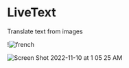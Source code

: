 # LiveText
Translate text from images

!![french](https://user-images.githubusercontent.com/71805570/201025065-02633da9-a80a-45fb-bd16-676819a54af3.jpg)


![Screen Shot 2022-11-10 at 1 05 25 AM](https://user-images.githubusercontent.com/71805570/201023529-d7795a49-df8a-4b17-96c3-8b021375e077.png)
